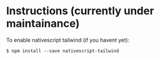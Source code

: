 # Instructions (currently under maintainance)


To enable nativescript tailwind (if you havent yet):

<code>$ npm install --save nativescript-tailwind</code>


